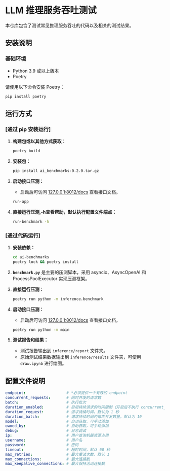 # LLM 推理服务吞吐测试

本仓库包含了测试常见推理服务吞吐的代码以及相关的测试结果。

## 安装说明

### 基础环境

- Python 3.9 或以上版本
- Poetry

请使用以下命令安装 Poetry：
```bash
pip install poetry
```

## 运行方式

### [通过 pip 安装运行]

1. **构建包或以其他方式获取：**
    ```bash
    poetry build
    ```

2. **安装包：**
    ```bash
    pip install ai_benchmarks-0.2.0.tar.gz
    ```

3. **启动接口压测：**
   - 启动后可访问 [127.0.0.1:8012/docs](http://127.0.0.1:8012/docs) 查看接口文档。
    ```bash
    run-app
    ```

4. **直接运行压测,-h查看帮助，默认执行配置文件端点：**
    ```bash
    run-benchmark -h
    ```

### [通过代码运行]

1. **安装依赖：**
    ```bash
    cd ai-benchmarks
    poetry lock && poetry install
    ```

2. **`benchmark.py`** 是主要的压测脚本，采用 asyncio、AsyncOpenAI 和 ProcessPoolExecutor 实现压测框架。

3. **直接运行压测：**
    ```bash
    poetry run python -m inference.benchmark
    ```

4. **启动接口压测：**
   - 启动后可访问 [127.0.0.1:8012/docs](http://127.0.0.1:8012/docs) 查看接口文档。
    ```bash
    poetry run python -m main
    ```

5. **测试报告和结果：**
   - 测试报告输出到 `inference/report` 文件夹。
   - 原始测试结果数据输出到 `inference/results` 文件夹，可使用 `draw.ipynb` 进行绘图。

## 配置文件说明

```yaml
endpoint:                  # *必须提供一个有效的 endpoint
concurrent_requests:       # 同时并发的请求数
batch:                     # 执行批次
duration_enabled:          # 启用持续请求的时间限制（开启后不执行 concurrent_requests）
duration_request:          # 请求持续时间，默认为 1 秒
duration_batch:            # 请求持续时间内每次并发数量，默认为 10
model:                     # 自动获取，可手动添加
owned_by:                  # 自动获取，可手动添加
debug:                     # 日志调试
ip:                        # 用户查询机器资源占用
username:                  # 用户名
password:                  # 密码
timeout:                   # 超时时间，默认 60 秒
max_retries:               # 最大重试次数，默认 1
max_connections:           # 最大连接数
max_keepalive_connections: # 最大保持活动连接数


